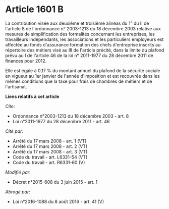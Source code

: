 # Article 1601 B

La contribution visée aux deuxième et troisième alinéas du 1°  du II de l'article 8 de l'ordonnance n° 2003-1213 du 18
décembre 2003 relative aux mesures de simplification des formalités concernant les entreprises, les travailleurs
indépendants, les associations et les particuliers employeurs est affectée au fonds d'assurance formation des chefs
d'entreprise inscrits au répertoire des métiers visé au III de l'article précité, dans la limite du plafond prévu au I de
l'article 46 de la loi n° 2011-1977 du 28 décembre 2011 de finances pour 2012. 

Elle est égale à 0,17 % du montant annuel du plafond de la sécurité sociale en vigueur au 1er janvier de l'année d'imposition
et est recouvrée dans les mêmes conditions que la taxe pour frais de chambres de métiers et de l'artisanat.

**Liens relatifs à cet article**

_Cite_:

  - Ordonnance n°2003-1213 du 18 décembre 2003 - art. 8
  - Loi n°2011-1977 du 28 décembre 2011 - art. 46

_Cité par_:

  - Arrêté du 17 mars 2008 - art. 1 (VT)
  - Arrêté du 17 mars 2008 - art. 2 (VT)
  - Arrêté du 17 mars 2008 - art. 3 (VT)
  - Code du travail - art. L6331-54 (VT)
  - Code du travail - art. R6331-60 (V)

_Modifié par_:

  - Décret n°2015-608 du 3 juin 2015 - art. 1

_Abrogé par_:

  - Loi n°2016-1088 du 8 août 2016 - art. 41 (V)
